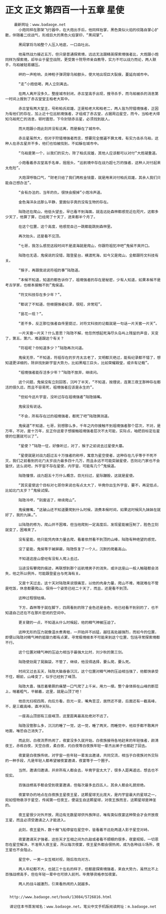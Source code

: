 # 正文 正文 第四百一十五章 星使
        最新网址：www.badaoge.net
          小炮同样在那架飞行器中，在大炮出手后，他同样抬掌，黑色类似火焰的纹路自掌心扩散，伴随着二纹战气，形成巨大的黑色火焰掌印，“黑阎掌”。
      
          黑阎掌将乌袙整个人压入地底，一口血吐出。
      
          他虽然战力接近五万，但只是普通探索境，远远无法跟精英探索境强者比，大炮跟小炮同样为探索境，却毕业于星空战院，更受第十院导师亲自教导，实力不可以战力而论，两人联手，乌袙被轻易碾压。
      
          砰的一声枪响，炎神枪子弹洞穿乌袙额头，使大地出现巨大裂痕，蔓延向城市中。
      
          “走”小炮低喝，两人立刻离去。
      
          在两人离开没多久，整座城市封闭，赤古堂高手出现，搜寻杀手，而乌袙被杀的消息第一时间上报到了赤古堂堂主柏老大耳中。
      
          赤古堂有两大堂主，号称柏氏双雄，正是柏老大和柏老二，两人皆为狩猎境强者，正因为有他们的存在，加上近十位巡航境强者，才组成了赤古堂，占据周边星空，而今，当柏老大得知乌袙死亡的消息，顿时震怒，下令封锁赤古星，必须找到敌人。
      
          而大炮跟小炮此刻并没有远离，而是躲在了城市中。
      
          赤古星虽然大，但对于狩猎境强者而言，想要完全搜遍不算太难，有实力击杀乌袙，这种人在赤古星并不多，他们也怕被找到，不如躲在城市中。
      
          “乌袙是第一个，以我们的实力，除了柏氏双雄，其他人应该都可以对付”大炮凝重道。
      
          小炮看着赤古堂高手名单，摇摇头，“巡航境中存在战力超七万的强者，这种人对付起来太危险”。
      
          大炮深呼吸口气，“财老只给了我们两枚金钱雷，就是用来对付柏氏双雄，其余人我们只能自己想办法”。
      
          “会有办法的，当年的仇，很快会报掉”小炮冷声道。
      
          金色海洋永远那么平静，里面似乎真的没有生物的存在。
      
          陆隐还在爬山，他低头望去，早已看不到海面，就连远处森林都感觉近在咫尺，这都多少天了，他算了算，已经爬了十天了，进来都半个月了。
      
          在这个位置，这个高度，他感觉自己一跳都能跳到森林里。
      
          再次抬头，还是看不见顶。
      
          “七哥，我怎么感觉这段时间不是渡海就是爬山，你跟符祖犯冲吧”鬼侯不爽开口。
      
          陆隐也无语，鬼侯说的没错，踏登星台，横渡死海，如今又是爬山，全都跟符文科技有关。
      
          “猴子，再跟我说说符祖的事”陆隐道。
      
          “本候不知道，知道的都告诉你了，祖境强者的存在是秘密，少有人知道，如果本候不是考古学家，也根本接触不到”鬼侯道。
      
          “符文科技存在多少年？”。
      
          “都说了不知道，但根据强者纪录，很短，非常短”。
      
          “昙花一现？”。
      
          “差不多，反正那位强者自传里提过，对符文科技的记载就是一句话一片天套一片天”。
      
          一片天套一片天？什么意思？陆隐不解，他忽然想起死海尽头岛屿上残留的声音，天变了，第五，第六，难道跟这个有关？
      
          “符祖呢？你知道多少？”陆隐再次问道。
      
          鬼侯无奈，“不知道，符祖存在的岁月太古老了，文明都灭绝过，能有纪录都不错了，想知道更详细的，除非找到新宇宙大势力，比如黑暗三巨头，比如荣耀殿堂，或许有记载”。
      
          “祖境强者能存活多少年？”陆隐不放弃，继续问。
      
          这个问题，鬼侯没有立刻回答，沉吟了半天，“不知道，按理说，连第三夜王那种存在都活的很久远，而且不容易死，祖境强者应该是永生的”。
      
          “但如今这片宇宙，没听过存在祖境强者”陆隐插嘴。
      
          鬼侯没有说话。
      
          “不会，所有存在过的祖境强者，都死了吧”陆隐猜测道。
      
          鬼侯道“不知道，七哥，别想那么多，千年之内你接触不到祖境强者那个层次，不对，是万年，不对，是十万年，反正你这辈子想接触祖境强者层次不太可能，实际点，咱把目标定在星使的位置就可以了”。
      
          “星使？”陆隐一怔，好像听过，对了，猴子之前说去过星使大墓。
      
          “星使就是对战力超过五十万强者的称呼，寓意为星空使者，这种存在几乎等于不死不灭，我们之前看到的北门太岁战力最多四十几万，而且永远不可能突破星使，否则北门家也不会蛰伏，这么说吧，外宇宙不存在星使，内宇宙，可能有几个”鬼侯道。
      
          陆隐憧憬，战力超五十万什么概念，目光扫过，星际蹦毁，这就是星使。
      
          “其实星使这个目标对七哥你来说也有点太大了，毕竟你出生外宇宙，要不，再定低点，比如北门太岁？”鬼侯试探。
      
          陆隐冷哼，“别废话了，继续爬山”。
      
          鬼侯撇嘴，“这破山还不知道要爬到什么时候，浪费本候时间，如果这时候凤九妹妹在就好了，我的九妹…”。
      
          以陆隐的修为，爬山并不困难，但当他爬到一定高度后，发现星能被压制了，脸色立刻就变了，困难来了。
      
          没有星能，他只能凭肉体力量去爬，看着依然看不到顶的山峰，陆隐有种绝望的感觉。
      
          没了星能，鬼侯等于被屏蔽，陆隐恢复了一个人，沉默的爬着高山。
      
          不知道这座山曾经有没有人爬上去过。
      
          沿途没有攀爬的痕迹，再联想到那个巡航境男子的消失，或许这座山一般人触碰都会消失，他之所以例外，可能跟登星台与死海有关。
      
          又是十天过去，这十天对陆隐来说很痛苦，以他的肉身力量，爬山不难，难就难在不管是吃饭，休息都要爬山，保持一个姿势已经二十天了，而且，还是看不到顶。
      
          这种过程很枯燥。
      
          下方，森林等于就在脚下，四周看到的除了金色还是金色，他已经看不到别的了，也不知道自己还在不在那片密闭的空间中。
      
          更关键的一点，不知道从什么时候起，他的精气神被压迫了。
      
          这种无形的压力就像温水煮青蛙，一开始并不凶猛，越往高处越强烈，而如今的位置，即便以陆隐对精气神的抵御力都有点累，寻常极境根本不可能来到这个位置，包括寻常探索境都不行。
      
          这个位置对精气神的压迫力相当于最强大比时，刘少秋的第三剑。
      
          陆隐使劲晃了晃脑袋，不管了，继续，他没得选择，要么爬，要么死。
      
          时间又过去五天，陆隐大脑昏昏沉沉，这个位置对精气神的压迫相当强了，他都快承受不住，眼前，山峰变了，似乎已经到了峰顶。
      
          陆隐大喜，强忍着晕厥的痛楚一口气爬了上千米，用力一撑。整个身体摔在山峰的断层上，喘着粗气，平躺着，这里，就是山顶了吧！
      
          他目光扫视四周，向后方看，目光一变，嘴角苦涩，居然还不是，后面还有一截高峰，不，是三截高峰，直冲天际。
      
          一座高山顶部有三座峰顶，这里距离最高处绝对不远了。
      
          陆隐没管那么多，沉沉的睡了一觉，这一觉，睡了两天，而睡觉中，他双手都不敢离开地面，唯恐自己消失了。
      
          而此刻，白夜流界热闹了，夜宴没多久就开始，白夜族接待各地赶来的年轻强者，颜清夜王，赤练白夜，天空白夜，柔白夜，灼白夜等白夜族年轻一辈杰出弟子也都赶了回去。
      
          夜宴是白夜族传统，对宇宙一些年轻一辈发出邀请，共同交流，相当于白夜族对外交际的一种手段，凡是年轻人都希望被夜宴邀请，夜宴等于一个圈子。
      
          当然，邀请归邀请，并非所有人都会去，毕竟宇宙太大了，很多人距离遥远，想去也不现实。
      
          百强战榜高手都会受到夜宴邀请，但每次最多去四五人，其余人都会礼貌拒绝。
      
          夜宴举办的地点在白夜族主星夜王星，这颗星球无比庞大，是内宇宙最大的星球之一，宛如怪物悬浮于星空，传闻第一任夜王，便诞生自这颗星球，对夜王族而言，这颗星球是神圣的。
      
          夜王星很少对外开放，周边有无数星球供外族拜访，唯有类似夜宴这种聚会才会开放夜王星，而且必须受邀请之人才能进入。
      
          此刻，夜王星外，数十艘飞船停留在星空中，皆看着不远处两道人影于星空对峙。
      
          夜宴邀请天才强者，这些天才互相之间为仇敌或者看不顺眼的很多，夜宴规矩，一切恩怨在星空解决，不准带入夜王星，所以每次夜宴，夜王星外都会很热闹，成为各种战斗场所，夜王星也不会阻止。
      
          星空中，一男一女互相对视，随后攻向对方。
      
          两人年纪都不大，也就三十左右的样子，但都是探索境强者，来自大势力，虽然比不上百强战榜高手，但在年轻一辈中也可排入前列，毕竟够资格参加夜宴。
      
          两人的战斗越激烈，引来看热闹的人就越多。
      
      
      http://www.badaoge.net/book/13084/5726816.html
      
      请记住本书首发域名：www.badaoge.net。笔尖中文手机版阅读网址：m.badaoge.net